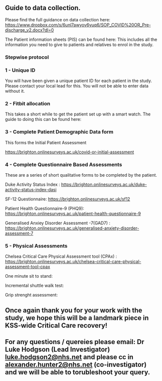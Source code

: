 ## Guide to data collection. 

Please find the full guidance on data collection here: <https://www.dropbox.com/s/6unl7awyov6yuq6/SOP_COVID%20OR_Pre-discharge_v2.docx?dl=0>

The Patient information sheets (PIS) can be found here: 
This includes all the information you need to give to patients and relatives to enrol in the study. 

### Stepwise protocol

### 1 - Unique ID

You will have been given a unique patient ID for each patient in the study. 
Please contact your local lead for this. You will not be able to enter data without it. 

### 2 - Fitbit allocation 

This takes a short while to get the patient set up with a smart watch. 
The guide to doing this can be found here: 

### 3 - Complete Patient Demographic Data form

This forms the Initial Patient Assessment 

<https://brighton.onlinesurveys.ac.uk/covid-or-initial-assessment>

### 4 - Complete Questionnaire Based Assessments 

These are a series of short qualitative forms to be completed by the patient.  

Duke Activity Status Index : <https://brighton.onlinesurveys.ac.uk/duke-activity-status-index-dasi>

SF-12 Questionnaire: <https://brighton.onlinesurveys.ac.uk/sf12>

Patient Health Questionnaire-9 (PHQ9): <https://brighton.onlinesurveys.ac.uk/patient-health-questionnaire-9>

Generalised Anxiey Disorder Assessment -7(GAD7) :	<https://brighton.onlinesurveys.ac.uk/generalised-anxiety-disorder-assessment-7> 

### 5 - Physical Assessments

Chelsea Critical Care Physical Assessment tool (CPAx) : <https://brighton.onlinesurveys.ac.uk/chelsea-critical-care-physical-assessment-tool-cpax>

One minute sit to stand: 

Incremental shuttle walk test: 

Grip strenght assessment:


## Once again thank you for your work with the study, we hope this will be a landmark piece in KSS-wide Critical Care recovery!

## For any questions / quereies please email: Dr Luke Hodgson (Lead Investigator) luke.hodgson2@nhs.net and please cc in alexander.hunter2@nhs.net (co-investigator) and we will be able to torubleshoot your query. 

 
